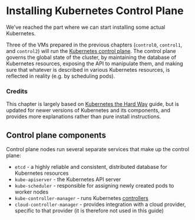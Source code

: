 # Installing Kubernetes Control Plane

We've reached the part where we can start installing some actual Kubernetes.

Three of the VMs prepared in the previous chapters (`control0`, `control1`, and `control2`) will run
the [Kubernetes control plane](https://kubernetes.io/docs/concepts/overview/components/#control-plane-components).
The control plane governs the global state of the cluster, by maintaining the database of Kubernetes
resources, exposing the API to manipulate them, and making sure that whatever is described in various
Kubernetes resources, is reflected in reality (e.g. by scheduling pods).

### Credits

This chapter is largely based on [Kubernetes the Hard Way](https://github.com/kelseyhightower/kubernetes-the-hard-way)
guide, but is updated for newer versions of Kubernetes and its components, and provides more explanations
rather than pure install instructions.

## Control plane components

Control plane nodes run several separate services that make up the control plane:
* `etcd` - a highly reliable and consistent, distributed database for Kubernetes resources
* `kube-apiserver` - the Kubernetes API server
* `kube-scheduler` - responsible for assigning newly created pods to worker nodes
* `kube-controller-manager` - runs Kubernetes [controllers](https://kubernetes.io/docs/concepts/architecture/controller/)
* `cloud-controller-manager` - provides integration with a cloud provider, specific to that provider
  (it is therefore not used in this guide)
